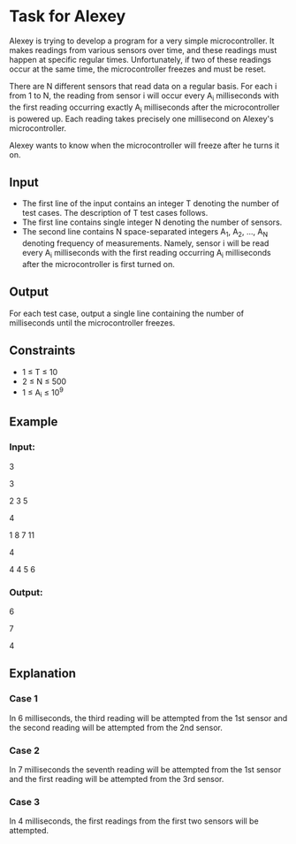 # Task for Alexey

Alexey is trying to develop a program for a very simple microcontroller. 
It makes readings from various sensors over time, and these readings must happen at specific regular times. 
Unfortunately, if two of these readings occur at the same time, the microcontroller freezes and must be reset.

There are N different sensors that read data on a regular basis. 
For each i from 1 to N, the reading from sensor i will occur every A<sub>i</sub> milliseconds with the first reading 
occurring exactly A<sub>i</sub> milliseconds after the microcontroller is powered up. 
Each reading takes precisely one millisecond on Alexey's microcontroller.

Alexey wants to know when the microcontroller will freeze after he turns it on.

## Input

- The first line of the input contains an integer T denoting the number of test cases. 
The description of T test cases follows.
- The first line contains single integer N denoting the number of sensors.
- The second line contains N space-separated integers A<sub>1</sub>, A<sub>2</sub>, ..., A<sub>N</sub> denoting frequency of measurements. 
Namely, sensor i will be read every A<sub>i</sub> milliseconds with the first reading occurring A<sub>i</sub> milliseconds after the microcontroller is first turned on.

## Output

For each test case, output a single line containing the number of milliseconds until the microcontroller freezes.

## Constraints

- 1 ≤ T ≤ 10
- 2 ≤ N ≤ 500
- 1 ≤ A<sub>i</sub> ≤ 10<sup>9</sup>

## Example

### Input:

3

3

2 3 5

4

1 8 7 11

4

4 4 5 6

### Output:

6

7

4

## Explanation

### Case 1

In 6 milliseconds, the third reading will be attempted from the 1st sensor and the second reading will be attempted from the 2nd sensor.

### Case 2

In 7 milliseconds the seventh reading will be attempted from the 1st sensor and the first reading will be attempted from the 3rd sensor.

### Case 3

In 4 milliseconds, the first readings from the first two sensors will be attempted.


